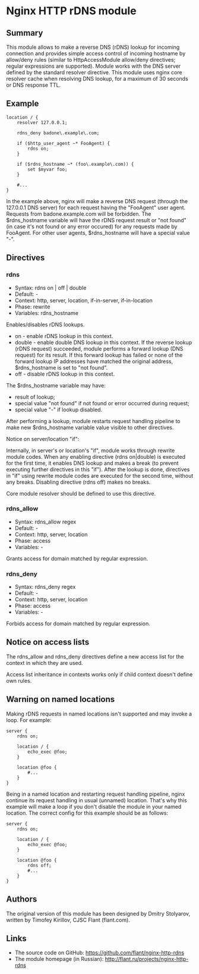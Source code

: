# Nginx HTTP rDNS module

## Summary

This module allows to make a reverse DNS (rDNS) lookup for incoming
connection and provides simple access control of incoming hostname by
allow/deny rules (similar to HttpAccessModule allow/deny directives;
regular expressions are supported). Module works with the DNS server
defined by the standard resolver directive. This module uses nginx core
resolver cache when resolving DNS lookup, for a maximum of 30 seconds or
DNS response TTL.

## Example

    location / {
        resolver 127.0.0.1;
    
        rdns_deny badone\.example\.com;
    
        if ($http_user_agent ~* FooAgent) {
            rdns on;
        }
    
        if ($rdns_hostname ~* (foo\.example\.com)) {
            set $myvar foo;
        }
    
        #...
    }

In the example above, nginx will make a reverse DNS request (through the
127.0.0.1 DNS server) for each request having the "FooAgent" user agent.
Requests from badone.example.com will be forbidden. The $rdns\_hostname
variable will have the rDNS request result or "not found" (in case it's
not found or any error occured) for any requests made by FooAgent. For
other user agents, $rdns\_hostname will have a special value "-".

## Directives

### rdns

  - Syntax: rdns on | off | double
  - Default: -
  - Context: http, server, location, if-in-server, if-in-location
  - Phase: rewrite
  - Variables: rdns\_hostname

Enables/disables rDNS lookups.

  - on - enable rDNS lookup in this context.
  - double - enable double DNS lookup in this context. If the reverse
    lookup (rDNS request) succeeded, module performs a forward lookup
    (DNS request) for its result. If this forward lookup has failed or
    none of the forward lookup IP addresses have matched the original
    address, $rdns\_hostname is set to "not found".
  - off - disable rDNS lookup in this context.

The $rdns\_hostname variable may have:

  - result of lookup;
  - special value "not found" if not found or error occurred during
    request;
  - special value "-" if lookup disabled.

After performing a lookup, module restarts request handling pipeline to
make new $rdns\_hostname variable value visible to other directives.

Notice on server/location "if":

Internally, in server's or location's "if", module works through rewrite
module codes. When any enabling directive (rdns on|double) is executed
for the first time, it enables DNS lookup and makes a break (to prevent
executing further directives in this "if"). After the lookup is done,
directives in "if" using rewrite module codes are executed for the
second time, without any breaks. Disabling directive (rdns off) makes no
breaks.

Core module resolver should be defined to use this directive.

### rdns\_allow

  - Syntax: rdns\_allow regex
  - Default: -
  - Context: http, server, location
  - Phase: access
  - Variables: -

Grants access for domain matched by regular expression.

### rdns\_deny

  - Syntax: rdns\_deny regex
  - Default: -
  - Context: http, server, location
  - Phase: access
  - Variables: -

Forbids access for domain matched by regular expression.

## Notice on access lists

The rdns\_allow and rdns\_deny directives define a new access list for
the context in which they are used.

Access list inheritance in contexts works only if child context doesn't
define own rules.

## Warning on named locations

Making rDNS requests in named locations isn't supported and may invoke a
loop. For example:

    server {
        rdns on;
    
        location / {
            echo_exec @foo;
        }
    
        location @foo {
            #...
        }
    }

Being in a named location and restarting request handling pipeline,
nginx continue its request handling in usual (unnamed) location. That's
why this example will make a loop if you don't disable the module in
your named location. The correct config for this example should be as
follows:

    server {
        rdns on;
    
        location / {
            echo_exec @foo;
        }
    
        location @foo {
            rdns off;
            #...
        }
    }

## Authors

The original version of this module has been designed by Dmitry
Stolyarov, written by Timofey Kirillov, CJSC Flant (flant.com).

## Links

  - The source code on GitHub:
    <https://github.com/flant/nginx-http-rdns>
  - The module homepage (in Russian):
    <http://flant.ru/projects/nginx-http-rdns>